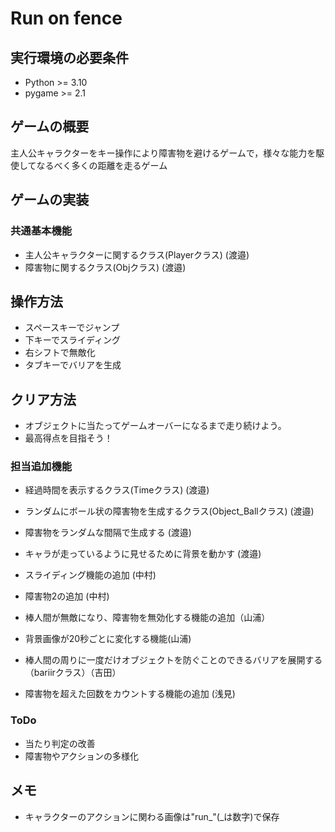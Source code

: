 # Run on fence

## 実行環境の必要条件
* Python >= 3.10
* pygame >= 2.1

## ゲームの概要
主人公キャラクターをキー操作により障害物を避けるゲームで，様々な能力を駆使してなるべく多くの距離を走るゲーム

## ゲームの実装
### 共通基本機能
* 主人公キャラクターに関するクラス(Playerクラス) (渡邉)
* 障害物に関するクラス(Objクラス) (渡邉)

## 操作方法
* スペースキーでジャンプ
* 下キーでスライディング
* 右シフトで無敵化
* タブキーでバリアを生成

## クリア方法
* オブジェクトに当たってゲームオーバーになるまで走り続けよう。
* 最高得点を目指そう！

### 担当追加機能
* 経過時間を表示するクラス(Timeクラス) (渡邉)
* ランダムにボール状の障害物を生成するクラス(Object_Ballクラス) (渡邉)
* 障害物をランダムな間隔で生成する (渡邉)
* キャラが走っているように見せるために背景を動かす (渡邉)

* スライディング機能の追加 (中村)
* 障害物2の追加 (中村)

* 棒人間が無敵になり、障害物を無効化する機能の追加（山浦）
* 背景画像が20秒ごとに変化する機能(山浦)

* 棒人間の周りに一度だけオブジェクトを防ぐことのできるバリアを展開する（bariirクラス）（吉田）

* 障害物を超えた回数をカウントする機能の追加 (浅見)
### ToDo
* 当たり判定の改善
* 障害物やアクションの多様化

## メモ
* キャラクターのアクションに関わる画像は"run_"(_は数字)で保存